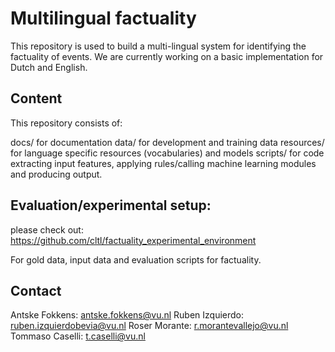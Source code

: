 # Multilingual factuality

This repository is used to build a multi-lingual system for identifying the factuality of events.
We are currently working on a basic implementation for Dutch and English.

## Content

This repository consists of:

docs/ for documentation
data/ for development and training data 
resources/ for language specific resources (vocabularies) and models
scripts/ for code extracting input features, applying rules/calling machine learning modules and producing output.

## Evaluation/experimental setup:

please check out: https://github.com/cltl/factuality_experimental_environment

For gold data, input data and evaluation scripts for factuality.


## Contact

Antske Fokkens: antske.fokkens@vu.nl
Ruben Izquierdo: ruben.izquierdobevia@vu.nl
Roser Morante: r.morantevallejo@vu.nl
Tommaso Caselli: t.caselli@vu.nl
